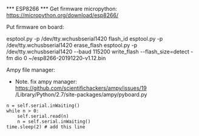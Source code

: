 

*** ESP8266 ***
Get firmware micropython:
https://micropython.org/download/esp8266/

Put firmware on board:

esptool.py -p /dev/tty.wchusbserial1420 flash_id
esptool.py -p /dev/tty.wchusbserial1420 erase_flash
esptool.py -p /dev/tty.wchusbserial1420 --baud 115200 write_flash --flash_size=detect -fm dio 0 ~/esp8266-20191220-v1.12.bin


Ampy file manager:
* Note. fix ampy manager: https://github.com/scientifichackers/ampy/issues/19
/Library/Python/2.7/site-packages/ampy/pyboard.py
```
n = self.serial.inWaiting()
while n > 0:
    self.serial.read(n)
    n = self.serial.inWaiting()
time.sleep(2) # add this line
```


